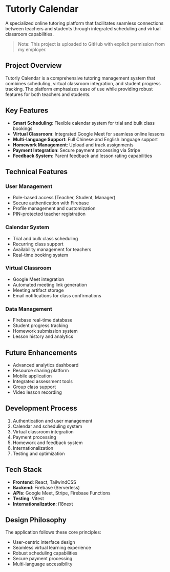 # Tutorly Calendar

A specialized online tutoring platform that facilitates seamless connections between teachers and students through integrated scheduling and virtual classroom capabilities.

> Note: This project is uploaded to GitHub with explicit permission from my employer.

## Project Overview

Tutorly Calendar is a comprehensive tutoring management system that combines scheduling, virtual classroom integration, and student progress tracking. The platform emphasizes ease of use while providing robust features for both teachers and students.

## Key Features

- **Smart Scheduling**: Flexible calendar system for trial and bulk class bookings
- **Virtual Classroom**: Integrated Google Meet for seamless online lessons
- **Multi-language Support**: Full Chinese and English language support
- **Homework Management**: Upload and track assignments
- **Payment Integration**: Secure payment processing via Stripe
- **Feedback System**: Parent feedback and lesson rating capabilities

## Technical Features

### User Management
- Role-based access (Teacher, Student, Manager)
- Secure authentication with Firebase
- Profile management and customization
- PIN-protected teacher registration

### Calendar System
- Trial and bulk class scheduling
- Recurring class support
- Availability management for teachers
- Real-time booking system

### Virtual Classroom
- Google Meet integration
- Automated meeting link generation
- Meeting artifact storage
- Email notifications for class confirmations

### Data Management
- Firebase real-time database
- Student progress tracking
- Homework submission system
- Lesson history and analytics

## Future Enhancements

- Advanced analytics dashboard
- Resource sharing platform
- Mobile application
- Integrated assessment tools
- Group class support
- Video lesson recording

## Development Process

1. Authentication and user management
2. Calendar and scheduling system
3. Virtual classroom integration
4. Payment processing
5. Homework and feedback system
6. Internationalization
7. Testing and optimization

## Tech Stack

- **Frontend**: React, TailwindCSS
- **Backend**: Firebase (Serverless)
- **APIs**: Google Meet, Stripe, Firebase Functions
- **Testing**: Vitest
- **Internationalization**: i18next

## Design Philosophy

The application follows these core principles:
- User-centric interface design
- Seamless virtual learning experience
- Robust scheduling capabilities
- Secure payment processing
- Multi-language accessibility